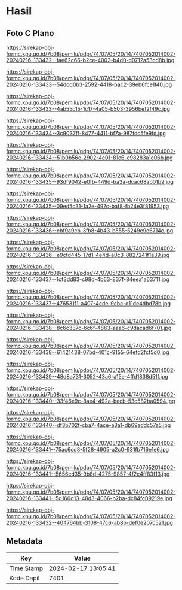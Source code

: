 # Hasil

## Foto C Plano

https://sirekap-obj-formc.kpu.go.id/7b08/pemilu/pdpr/74/07/05/20/14/7407052014002-20240216-133432--fae62c66-b2ce-4003-b4d0-d0712a53cd8b.jpg

https://sirekap-obj-formc.kpu.go.id/7b08/pemilu/pdpr/74/07/05/20/14/7407052014002-20240216-133433--54ddd0b3-2592-4418-bac2-39eb6fce1f40.jpg

https://sirekap-obj-formc.kpu.go.id/7b08/pemilu/pdpr/74/07/05/20/14/7407052014002-20240216-133433--4ab55c15-1c17-4a05-b503-3956bef2f49c.jpg

https://sirekap-obj-formc.kpu.go.id/7b08/pemilu/pdpr/74/07/05/20/14/7407052014002-20240216-133434--3c9037ff-8477-4411-bf7a-987fdc5fe9fd.jpg

https://sirekap-obj-formc.kpu.go.id/7b08/pemilu/pdpr/74/07/05/20/14/7407052014002-20240216-133434--51b0b56e-2902-4c01-81c6-e98283a1e06b.jpg

https://sirekap-obj-formc.kpu.go.id/7b08/pemilu/pdpr/74/07/05/20/14/7407052014002-20240216-133435--93df9042-e0fb-449d-ba3a-dcac68ab01b2.jpg

https://sirekap-obj-formc.kpu.go.id/7b08/pemilu/pdpr/74/07/05/20/14/7407052014002-20240216-133435--09ed5c31-1a2e-497c-baf8-fb24e3f81953.jpg

https://sirekap-obj-formc.kpu.go.id/7b08/pemilu/pdpr/74/07/05/20/14/7407052014002-20240216-133436--cbf9a9cb-3fb8-4b43-b555-5249e9e6714c.jpg

https://sirekap-obj-formc.kpu.go.id/7b08/pemilu/pdpr/74/07/05/20/14/7407052014002-20240216-133436--e9cfd445-17d1-4e4d-a0c3-8827241f1a39.jpg

https://sirekap-obj-formc.kpu.go.id/7b08/pemilu/pdpr/74/07/05/20/14/7407052014002-20240216-133437--1cf3dd83-c98d-4b63-837f-84eea1a63711.jpg

https://sirekap-obj-formc.kpu.go.id/7b08/pemilu/pdpr/74/07/05/20/14/7407052014002-20240216-133437--476531f1-a407-4cde-9cbc-d11de4dbd78b.jpg

https://sirekap-obj-formc.kpu.go.id/7b08/pemilu/pdpr/74/07/05/20/14/7407052014002-20240216-133438--8c6c337c-6c6f-4863-aaa6-c9dacad6f701.jpg

https://sirekap-obj-formc.kpu.go.id/7b08/pemilu/pdpr/74/07/05/20/14/7407052014002-20240216-133438--61421438-07bd-401c-9155-64efd2fcf5d0.jpg

https://sirekap-obj-formc.kpu.go.id/7b08/pemilu/pdpr/74/07/05/20/14/7407052014002-20240216-133439--48d8a731-3052-43a6-a15e-4ffd1838d51f.jpg

https://sirekap-obj-formc.kpu.go.id/7b08/pemilu/pdpr/74/07/05/20/14/7407052014002-20240216-133440--33f46e9c-8ae4-492a-becb-53c582ba0594.jpg

https://sirekap-obj-formc.kpu.go.id/7b08/pemilu/pdpr/74/07/05/20/14/7407052014002-20240216-133440--df3b702f-cba7-4ace-a8a1-db69addc57a5.jpg

https://sirekap-obj-formc.kpu.go.id/7b08/pemilu/pdpr/74/07/05/20/14/7407052014002-20240216-133441--75ac6cd8-5f28-4905-a2c0-931fb716e1e6.jpg

https://sirekap-obj-formc.kpu.go.id/7b08/pemilu/pdpr/74/07/05/20/14/7407052014002-20240216-133441--5656cd35-9b8d-4275-9857-4f2c4ff83f13.jpg

https://sirekap-obj-formc.kpu.go.id/7b08/pemilu/pdpr/74/07/05/20/14/7407052014002-20240216-133441--5d160d13-48d3-4066-b2ba-dc84fc09219e.jpg

https://sirekap-obj-formc.kpu.go.id/7b08/pemilu/pdpr/74/07/05/20/14/7407052014002-20240216-133432--404764bb-3108-47c6-ab8b-def0e207c521.jpg


## Metadata

| Key        | Value               |
| ---------- | ------------------- |
| Time Stamp | 2024-02-17 13:05:41 |
| Kode Dapil | 7401                |



